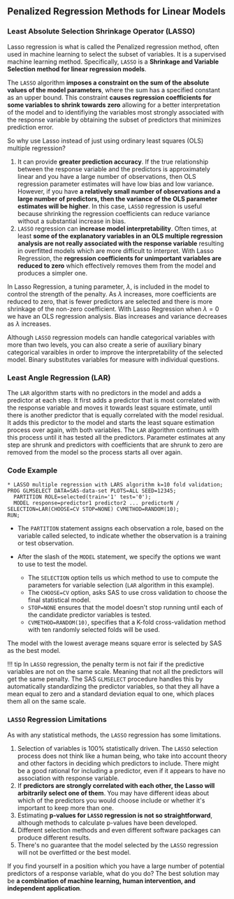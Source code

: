## Penalized Regression Methods for Linear Models

### Least Absolute Selection Shrinkage Operator (LASSO)

Lasso regression is what is called the Penalized regression method, often used in machine learning to select the subset of variables. It is a supervised machine learning method. Specifically, `LASSO` is a **Shrinkage and Variable Selection method for linear regression models**. 

The `LASSO` algorithm **imposes a constraint on the sum of the absolute values of the model parameters**, where the sum has a specified constant as an upper bound. This constraint **causes regression coefficients for some variables to shrink towards zero** allowing for a better interpretation of the model and to identifiying the variables most strongly associated with the response variable by obtaining the subset of predictors that minimizes prediction error. 

So why use Lasso instead of just using ordinary least squares (OLS) multiple regression? 

1. It can provide **greater prediction accuracy**. If the true relationship between the response variable and the predictors is approximately linear and you have a large number of observations, then OLS regression parameter estimates will have low bias and low variance. However, if you have **a relatively small number of observations and a large number of predictors, then the variance of the OLS parameter estimates will be higher**. In this case, `LASSO` regression is useful because shrinking the regression coefficients can reduce variance without a substantial increase in bias. 
2. `LASSO` regression can **increase model interpretability**. Often times, at least **some of the explanatory variables in an OLS multiple regression analysis are not really associated with the response variable** resulting in overfitted models which are more difficult to interpret. With Lasso Regression, the **regression coefficients for unimportant variables are reduced to zero** which effectively removes them from the model and produces a simpler one. 

In Lasso Regression, a tuning parameter, $\lambda$, is included in the model to control the strength of the penalty. As $\lambda$ increases, more coefficients are reduced to zero, that is fewer predictors are selected and there is more shrinkage of the non-zero coefficient. With Lasso Regression when $\lambda=0$ we have an OLS regression analysis. Bias increases and variance decreases as $\lambda$ increases. 

Although `LASSO` regression models can handle categorical variables with more than two levels, you can also create a serie of auxiliary binary categorical varaibles in order to improve the interpretability of the selected model. Binary substitutes variables for measure with individual questions. 

### Least Angle Regression (LAR)

The `LAR` algorithm starts with no predictors in the model and adds a predictor at each step. It first adds a predictor that is most correlated with the response variable and moves it towards least square estimate, until there is another predictor that is equally correlated with the model residual. It adds this predictor to the model and starts the least square estimation process over again, with both variables. The `LAR` algorithm continues with this process until it has tested all the predictors. Parameter estimates at any step are shrunk and predictors with coefficients that are shrunk to zero are removed from the model so the process starts all over again. 

### Code Example

```
* LASSO multiple regression with LARS algorithm k=10 fold validation;
PROG GLMSELECT DATA=SAS-data-set PLOTS=ALL SEED=12345;
  PARTITION ROLE=selected(train='1' test='0');
  MODEL response=predictor1 predictor2 ... predictorN / SELECTION=LAR(CHOOSE=CV STOP=NONE) CVMETHOD=RANDOM(10);
RUN;
```

* The `PARTITION` statement assigns each observation a role, based on the variable called selected, to indicate whether the observation is a training or test observation. 

* After the slash of the `MODEL` statement, we specify the options we want to use to test the model. 
    * The `SELECTION` option tells us which method to use to compute the parameters for variable selection (`LAR` algorithm in this example). 
    * The `CHOOSE=CV` option, asks SAS to use cross validation to choose the final statistical model. 
    * `STOP=NONE` ensures that the model doesn't stop running until each of the candidate predictor variables is tested. 
    * `CVMETHOD=RANDOM(10)`, specifies that a K-fold cross-validation method with ten randomly selected folds will be used. 

The model with the lowest average means square error is selected by SAS as the best model. 

!!! tip
    In `LASSO` regression, the penalty term is not fair if the predictive variables are not on the same scale. Meaning that not all the predictors will get the same penalty. The SAS `GLMSELECT` procedure handles this by automatically standardizing the predictor variables, so that they all have a mean equal to zero and a standard deviation equal to one, which places them all on the same scale. 

### `LASSO` Regression Limitations

As with any statistical methods, the `LASSO` regression has some limitations. 

1. Selection of variables is 100% statistically driven. The `LASSO` selection process does not think like a human being, who take into account theory and other factors in deciding which predictors to include. There might be a good rational for including a predictor, even if it appears to have no association with response variable. 
2. If **predictors are strongly correlated with each other, the Lasso will arbitrarily select one of them**. You may have different ideas about which of the predictors you would choose include or whether it's important to keep more than one. 
3. Estimating **p-values for `LASSO` regression is not so straightforward**, although methods to calculate p-values have been developed. 
4. Different selection methods and even different software packages can produce different results. 
5. There's no guarantee that the model selected by the `LASSO` regression will not be overfitted or the best model. 

If you find yourself in a position which you have a large number of potential predictors of a response variable, what do you do? The best solution may be **a combination of machine learning, human intervention, and independent application**. 
